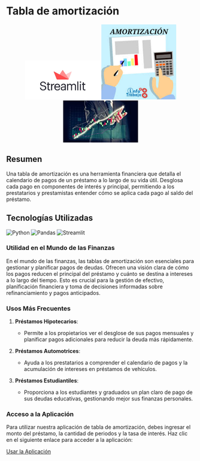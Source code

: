 # Tabla de amortización

<div align="center">
    <img src="https://github.com/jdbaquero84/Tabla-de-amortizacion/blob/main/imagen1.png" alt="Imagen 1" width="200"/>
    <img src="https://github.com/jdbaquero84/Tabla-de-amortizacion/blob/main/imagen2.jpg" alt="Imagen 2" width="200"/>
    <img src="https://github.com/jdbaquero84/Tabla-de-amortizacion/blob/main/imagen3.jpg" alt="Imagen 3" width="200"/>
</div>

## Resumen

Una tabla de amortización es una herramienta financiera que detalla el calendario de pagos de un préstamo a lo largo de su vida útil. Desglosa cada pago en componentes de interés y principal, permitiendo a los prestatarios y prestamistas entender cómo se aplica cada pago al saldo del préstamo.

## Tecnologías Utilizadas

![Python](https://img.shields.io/badge/Python-3776AB?style=for-the-badge&logo=python&logoColor=white)
![Pandas](https://img.shields.io/badge/Pandas-150458?style=for-the-badge&logo=pandas&logoColor=white)
![Streamlit](https://img.shields.io/badge/Streamlit-FF4B4B?style=for-the-badge&logo=streamlit&logoColor=white)

### Utilidad en el Mundo de las Finanzas

En el mundo de las finanzas, las tablas de amortización son esenciales para gestionar y planificar pagos de deudas. Ofrecen una visión clara de cómo los pagos reducen el principal del préstamo y cuánto se destina a intereses a lo largo del tiempo. Esto es crucial para la gestión de efectivo, planificación financiera y toma de decisiones informadas sobre refinanciamiento y pagos anticipados.

### Usos Más Frecuentes

1. **Préstamos Hipotecarios**:
   - Permite a los propietarios ver el desglose de sus pagos mensuales y planificar pagos adicionales para reducir la deuda más rápidamente.

2. **Préstamos Automotrices**:
   - Ayuda a los prestatarios a comprender el calendario de pagos y la acumulación de intereses en préstamos de vehículos.

3. **Préstamos Estudiantiles**:
   - Proporciona a los estudiantes y graduados un plan claro de pago de sus deudas educativas, gestionando mejor sus finanzas personales.

### Acceso a la Aplicación

Para utilizar nuestra aplicación de tabla de amortización, debes ingresar el monto del préstamo, la cantidad de periodos y la tasa de interés. Haz clic en el siguiente enlace para acceder a la aplicación:

[Usar la Aplicación](https://tabla-de-amortizacion-nnjsjrvvahtqhnytm2dxux.streamlit.app/)
